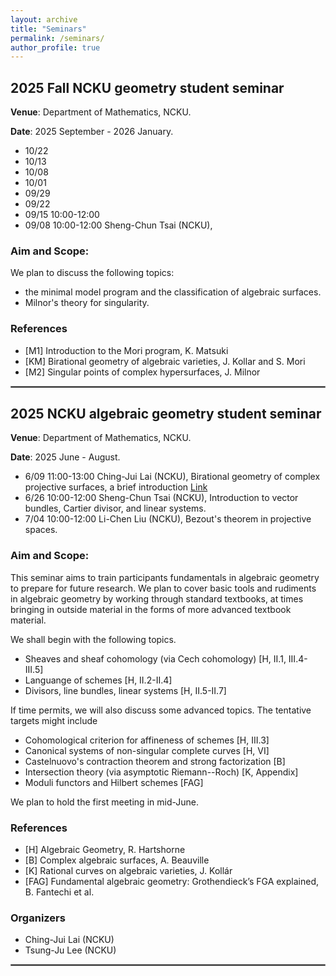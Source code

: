 ```yaml
---
layout: archive
title: "Seminars"
permalink: /seminars/
author_profile: true
---
```


## **2025 Fall NCKU geometry student seminar**
**Venue**: Department of Mathematics, NCKU.

**Date**: 2025 September - 2026 January.

 - 10/22
 - 10/13
 - 10/08
 - 10/01
 - 09/29
 - 09/22 
 - 09/15 10:00-12:00 
 - 09/08 10:00-12:00 Sheng-Chun Tsai (NCKU), 

### **Aim and Scope**:

We plan to discuss the following topics:
- the minimal model program and the classification of algebraic surfaces.
- Milnor's theory for singularity.


### **References**
 - [M1] Introduction to the Mori program, K. Matsuki
 - [KM] Birational geometry of algebraic varieties, J. Kollar and S. Mori
 - [M2] Singular points of complex hypersurfaces, J. Milnor
 
<hr style="border:1.5px solid gray">

## **2025 NCKU algebraic geometry student seminar**
**Venue**: Department of Mathematics, NCKU.

**Date**: 2025 June - August.

 - 6/09 11:00-13:00 Ching-Jui Lai (NCKU), Birational geometry of complex projective surfaces, a brief introduction [Link](https://math.ncku.edu.tw/p/406-1221-283478,r3765.php?Lang=zh-tw)
 - 6/26 10:00-12:00 Sheng-Chun Tsai (NCKU), Introduction to vector bundles, Cartier divisor, and linear systems.
 - 7/04 10:00-12:00 Li-Chen Liu (NCKU), Bezout's theorem in projective spaces.

### **Aim and Scope**:

This seminar aims to train participants fundamentals in
algebraic geometry to prepare for future research.
We plan to cover basic tools and rudiments in algebraic geometry
by working through standard textbooks, at times bringing 
in outside material in the forms of more advanced textbook material. 

We shall begin with the following topics.

 - Sheaves and sheaf cohomology (via Cech cohomology) [H, II.1, III.4-III.5]
 - Languange of schemes [H, II.2-II.4]
 - Divisors, line bundles, linear systems [H, II.5-II.7]

If time permits, we will also discuss some advanced topics. The tentative targets might include

 - Cohomological criterion for affineness of schemes [H, III.3]
 - Canonical systems of non-singular complete curves [H, VI]
 - Castelnuovo's contraction theorem and strong factorization [B]
 - Intersection theory (via asymptotic Riemann--Roch) [K, Appendix]
 - Moduli functors and Hilbert schemes [FAG]

We plan to hold the first meeting in mid-June. 

### **References**
 - [H] Algebraic Geometry, R. Hartshorne
 - [B] Complex algebraic surfaces, A. Beauville
 - [K] Rational curves on algebraic varieties, J. Kollár
 - [FAG] Fundamental algebraic geometry: Grothendieck’s FGA explained, B. Fantechi et al.

### **Organizers**
 - Ching-Jui Lai (NCKU)
 - Tsung-Ju Lee (NCKU)

<hr style="border:1.5px solid gray">


